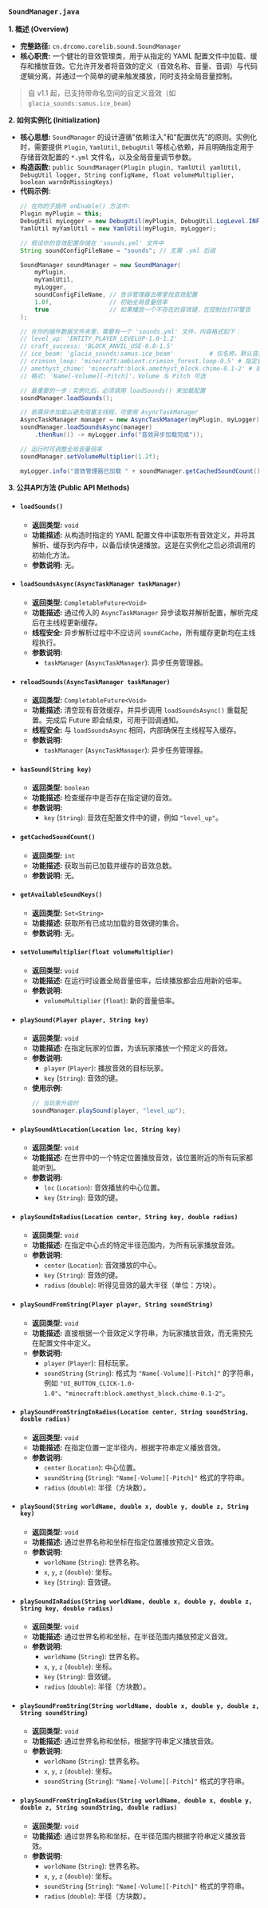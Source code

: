 ### `SoundManager.java`

**1. 概述 (Overview)**

  * **完整路径:** `cn.drcomo.corelib.sound.SoundManager`
  * **核心职责:** 一个健壮的音效管理类，用于从指定的 YAML 配置文件中加载、缓存和播放音效。它允许开发者将音效的定义（音效名称、音量、音调）与代码逻辑分离，并通过一个简单的键来触发播放，同时支持全局音量控制。
  > 自 v1.1 起，已支持带命名空间的自定义音效（如 `glacia_sounds:samus.ice_beam`）

**2. 如何实例化 (Initialization)**

  * **核心思想:** `SoundManager` 的设计遵循"依赖注入"和"配置优先"的原则。实例化时，需要提供 `Plugin`, `YamlUtil`, `DebugUtil` 等核心依赖，并且明确指定用于存储音效配置的 `*.yml` 文件名，以及全局音量调节参数。
  * **构造函数:** `public SoundManager(Plugin plugin, YamlUtil yamlUtil, DebugUtil logger, String configName, float volumeMultiplier, boolean warnOnMissingKeys)`
  * **代码示例:**
    ```java
    // 在你的子插件 onEnable() 方法中:
    Plugin myPlugin = this;
    DebugUtil myLogger = new DebugUtil(myPlugin, DebugUtil.LogLevel.INFO);
    YamlUtil myYamlUtil = new YamlUtil(myPlugin, myLogger);

    // 假设你的音效配置存储在 'sounds.yml' 文件中
    String soundConfigFileName = "sounds"; // 无需 .yml 后缀

    SoundManager soundManager = new SoundManager(
        myPlugin,
        myYamlUtil,
        myLogger,
        soundConfigFileName, // 告诉管理器去哪里找音效配置
        1.0f,                // 初始全局音量倍率
        true                 // 如果播放一个不存在的音效键，在控制台打印警告
    );

    // 在你的插件数据文件夹里，需要有一个 'sounds.yml' 文件，内容格式如下：
    // level_up: 'ENTITY_PLAYER_LEVELUP-1.0-1.2'
    // craft_success: 'BLOCK_ANVIL_USE-0.8-1.5'
    // ice_beam: 'glacia_sounds:samus.ice_beam'          # 仅名称，默认音量/音调皆为 1.0
    // crimson_loop: 'minecraft:ambient.crimson_forest.loop-0.5' # 指定音量，音调默认为 1.0
    // amethyst_chime: 'minecraft:block.amethyst_block.chime-0.1-2' # 指定音量与音调
    // 格式: 'Name[-Volume][-Pitch]'，Volume 与 Pitch 可选

    // 最重要的一步：实例化后，必须调用 loadSounds() 来加载配置
    soundManager.loadSounds();

    // 若需异步加载以避免阻塞主线程，可使用 AsyncTaskManager
    AsyncTaskManager manager = new AsyncTaskManager(myPlugin, myLogger);
    soundManager.loadSoundsAsync(manager)
        .thenRun(() -> myLogger.info("音效异步加载完成"));

    // 运行时可调整全局音量倍率
    soundManager.setVolumeMultiplier(1.2f);

    myLogger.info("音效管理器已加载 " + soundManager.getCachedSoundCount() + " 个音效。");
    ```

**3. 公共API方法 (Public API Methods)**

  * #### `loadSounds()`

      * **返回类型:** `void`
      * **功能描述:** 从构造时指定的 YAML 配置文件中读取所有音效定义，并将其解析、缓存到内存中，以备后续快速播放。这是在实例化之后必须调用的初始化方法。
      * **参数说明:** 无。

  * #### `loadSoundsAsync(AsyncTaskManager taskManager)`

      * **返回类型:** `CompletableFuture<Void>`
      * **功能描述:** 通过传入的 `AsyncTaskManager` 异步读取并解析配置，解析完成后在主线程更新缓存。
      * **线程安全:** 异步解析过程中不应访问 `soundCache`，所有缓存更新均在主线程执行。
      * **参数说明:**
          * `taskManager` (`AsyncTaskManager`): 异步任务管理器。

  * #### `reloadSounds(AsyncTaskManager taskManager)`

      * **返回类型:** `CompletableFuture<Void>`
      * **功能描述:** 清空现有音效缓存，并异步调用 `loadSoundsAsync()` 重载配置。完成后 Future 即会结束，可用于回调通知。
      * **线程安全:** 与 `loadSoundsAsync` 相同，内部确保在主线程写入缓存。
      * **参数说明:**
          * `taskManager` (`AsyncTaskManager`): 异步任务管理器。

  * #### `hasSound(String key)`

      * **返回类型:** `boolean`
      * **功能描述:** 检查缓存中是否存在指定键的音效。
      * **参数说明:**
          * `key` (`String`): 音效在配置文件中的键，例如 `"level_up"`。

  * #### `getCachedSoundCount()`

      * **返回类型:** `int`
      * **功能描述:** 获取当前已加载并缓存的音效总数。
      * **参数说明:** 无。

  * #### `getAvailableSoundKeys()`

      * **返回类型:** `Set<String>`
      * **功能描述:** 获取所有已成功加载的音效键的集合。
      * **参数说明:** 无。

  * #### `setVolumeMultiplier(float volumeMultiplier)`

      * **返回类型:** `void`
      * **功能描述:** 在运行时设置全局音量倍率，后续播放都会应用新的倍率。
      * **参数说明:**
          * `volumeMultiplier` (`float`): 新的音量倍率。

  * #### `playSound(Player player, String key)`

      * **返回类型:** `void`
      * **功能描述:** 在指定玩家的位置，为该玩家播放一个预定义的音效。
      * **参数说明:**
          * `player` (`Player`): 播放音效的目标玩家。
          * `key` (`String`): 音效的键。
      * **使用示例:**
        ```java
        // 当玩家升级时
        soundManager.playSound(player, "level_up");
        ```

  * #### `playSoundAtLocation(Location loc, String key)`

      * **返回类型:** `void`
      * **功能描述:** 在世界中的一个特定位置播放音效，该位置附近的所有玩家都能听到。
      * **参数说明:**
          * `loc` (`Location`): 音效播放的中心位置。
          * `key` (`String`): 音效的键。

  * #### `playSoundInRadius(Location center, String key, double radius)`

      * **返回类型:** `void`
      * **功能描述:** 在指定中心点的特定半径范围内，为所有玩家播放音效。
      * **参数说明:**
          * `center` (`Location`): 音效播放的中心。
          * `key` (`String`): 音效的键。
          * `radius` (`double`): 听得见音效的最大半径（单位：方块）。

  * #### `playSoundFromString(Player player, String soundString)`

      * **返回类型:** `void`
      * **功能描述:** 直接根据一个音效定义字符串，为玩家播放音效，而无需预先在配置文件中定义。
      * **参数说明:**
          * `player` (`Player`): 目标玩家。
          * `soundString` (`String`): 格式为 `"Name[-Volume][-Pitch]"` 的字符串，例如 `"UI_BUTTON_CLICK-1.0-1.0"`、`"minecraft:block.amethyst_block.chime-0.1-2"`。

  * #### `playSoundFromStringInRadius(Location center, String soundString, double radius)`

      * **返回类型:** `void`
      * **功能描述:** 在指定位置一定半径内，根据字符串定义播放音效。
      * **参数说明:**
          * `center` (`Location`): 中心位置。
          * `soundString` (`String`): `"Name[-Volume][-Pitch]"` 格式的字符串。
          * `radius` (`double`): 半径（方块数）。

  * #### `playSound(String worldName, double x, double y, double z, String key)`

      * **返回类型:** `void`
      * **功能描述:** 通过世界名称和坐标在指定位置播放预定义音效。
      * **参数说明:**
          * `worldName` (`String`): 世界名称。
          * `x`, `y`, `z` (`double`): 坐标。
          * `key` (`String`): 音效键。

  * #### `playSoundInRadius(String worldName, double x, double y, double z, String key, double radius)`

      * **返回类型:** `void`
      * **功能描述:** 通过世界名称和坐标，在半径范围内播放预定义音效。
      * **参数说明:**
          * `worldName` (`String`): 世界名称。
          * `x`, `y`, `z` (`double`): 坐标。
          * `key` (`String`): 音效键。
          * `radius` (`double`): 半径（方块数）。

  * #### `playSoundFromString(String worldName, double x, double y, double z, String soundString)`

      * **返回类型:** `void`
      * **功能描述:** 通过世界名称和坐标，根据字符串定义播放音效。
      * **参数说明:**
          * `worldName` (`String`): 世界名称。
          * `x`, `y`, `z` (`double`): 坐标。
          * `soundString` (`String`): `"Name[-Volume][-Pitch]"` 格式的字符串。

  * #### `playSoundFromStringInRadius(String worldName, double x, double y, double z, String soundString, double radius)`

      * **返回类型:** `void`
      * **功能描述:** 通过世界名称和坐标，在半径范围内根据字符串定义播放音效。
      * **参数说明:**
          * `worldName` (`String`): 世界名称。
          * `x`, `y`, `z` (`double`): 坐标。
          * `soundString` (`String`): `"Name[-Volume][-Pitch]"` 格式的字符串。
          * `radius` (`double`): 半径（方块数）。

